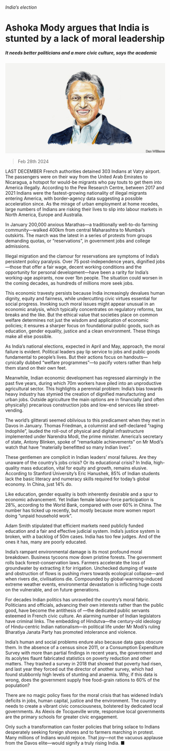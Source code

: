 ###### India’s election

# Ashoka Mody argues that India is stunted by a lack of moral leadership 

##### It needs better politicians and a more civic culture, says the academic 

![image](images/20240302_BID002.jpg) 

> Feb 28th 2024 

LAST DECEMBER French authorities detained 303 Indians at Vatry airport. The passengers were on their way from the United Arab Emirates to Nicaragua, a hotspot for would-be migrants who pay touts to get them into America illegally. According to the Pew Research Centre, between 2017 and 2021 Indians were the fastest-growing nationality of illegal migrants entering America, with border-agency data suggesting a possible acceleration since. As the mirage of urban employment at home recedes, large numbers of Indians are risking their lives to slip into labour markets in North America, Europe and Australia.

In January 200,000 anxious Marathas—a traditionally well-to-do farming community—walked 400km from central Maharashtra to Mumbai’s outskirts. The march was the latest in a series of protests from groups demanding quotas, or “reservations”, in government jobs and college admissions.

Illegal migration and the clamour for reservations are symptoms of India’s persistent policy paralysis. Over 75 post-independence years, dignified jobs—those that offer a fair wage, decent working conditions and the opportunity for personal development—have been a rarity for India’s working-age aspirants, now over 1bn people. The situation could worsen in the coming decades, as hundreds of millions more seek jobs. 

This economic travesty persists because India increasingly devalues human dignity, equity and fairness, while undercutting civic virtues essential for social progress. Invoking such moral issues might appear unusual in an economic analysis, which typically concentrates on regulatory reforms, tax breaks and the like. But the ethical value that societies place on common welfare determines not just the wisdom and application of economic policies; it ensures a sharper focus on foundational public goods, such as education, gender equality, justice and a clean environment. These things make all else possible. 

As India’s national elections, expected in April and May, approach, the moral failure is evident. Political leaders pay lip service to jobs and public goods fundamental to people’s lives. But their actions focus on handouts—cynically dubbed “welfare programmes”—to pacify voters rather than help them stand on their own feet. 

Meanwhile, Indian economic development has regressed alarmingly in the past five years, during which 70m workers have piled into an unproductive agricultural sector. This highlights a perennial problem: India’s bias towards heavy industry has stymied the creation of dignified manufacturing and urban jobs. Outside agriculture the main options are in financially (and often physically) precarious construction jobs and low-end services like street-vending.

The world’s glitterati seemed oblivious to this predicament when they met in Davos in January. Thomas Friedman, a  columnist and self-declared “raging Indophile”, lauded the roll-out of physical and digital infrastructure implemented under Narendra Modi, the prime minister. America’s secretary of state, Antony Blinken, spoke of “remarkable achievements” on Mr Modi’s watch that have “materially benefitted so many Indian lives”.

These gentlemen are complicit in Indian leaders’ moral failures. Are they unaware of the country’s jobs crisis? Or its educational crisis? In India, high-quality mass education, vital for equity and growth, remains elusive. According to Stanford University’s Eric Hanushek, 85% of Indian students lack the basic literacy and numeracy skills required for today’s global economy. In China, just 14% do. 

Like education, gender equality is both inherently desirable and a spur to economic advancement. Yet Indian female labour-force participation is 28%, according to the World Bank, compared with over 60% in China. The number has ticked up recently, but mostly because more women report doing “unpaid household work”. 

Adam Smith stipulated that efficient markets need publicly funded education and a fair and effective judicial system. India’s justice system is broken, with a backlog of 50m cases. India has too few judges. And of the ones it has, many are poorly educated.

India’s rampant environmental damage is its most profound moral breakdown. Business tycoons mow down pristine forests. The government rolls back forest-conservation laws. Farmers accelerate the loss of groundwater by extracting it for irrigation. Unchecked dumping of waste and obstruction of flows is pushing rivers towards ecological collapse—and when rivers die, civilisations die. Compounded by global-warming-induced extreme weather events, environmental devastation is inflicting huge costs on the vulnerable, and on future generations.

For decades Indian politics has unravelled the country’s moral fabric. Politicians and officials, advancing their own interests rather than the public good, have become the antithesis of —the dedicated public servants esteemed in French civic culture. An alarming number of Indian legislators have criminal links. The embedding of Hindutva—the century-old ideology of Hindu-centric Indian nationalism—in political life under Mr Modi’s ruling Bharatiya Janata Party has promoted intolerance and violence. 

India’s human and social problems endure also because data gaps obscure them. In the absence of a census since 2011, or a Consumption Expenditure Survey with more than partial findings in recent years, the government and its acolytes flaunt fabricated statistics on poverty reduction and other matters. They trashed a survey in 2018 that showed that poverty had risen, and last year they forced out the director of another survey, which had found stubbornly high levels of stunting and anaemia. Why, if this data is wrong, does the government supply free food-grain rations to 60% of the population?

There are no magic policy fixes for the moral crisis that has widened India’s deficits in jobs, human capital, justice and the environment. The country needs to create a vibrant civic consciousness, bolstered by dedicated local governments. As Alexis de Tocqueville wrote, responsive local governments are the primary schools for greater civic engagement. 

Only such a transformation can foster policies that bring solace to Indians desperately seeking foreign shores and to farmers marching in protest. Many millions of Indians would rejoice. That joy—not the vacuous applause from the Davos elite—would signify a truly rising India. ■


